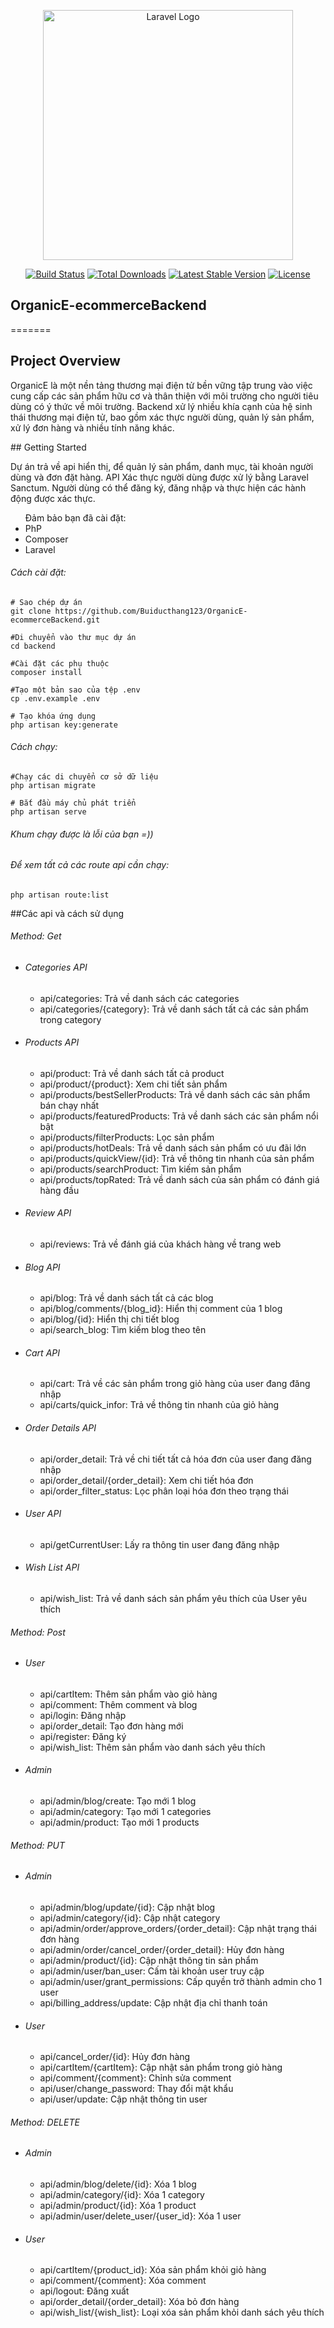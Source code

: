 <p align="center"><a href="https://laravel.com" target="_blank"><img src="https://raw.githubusercontent.com/laravel/art/master/logo-lockup/5%20SVG/2%20CMYK/1%20Full%20Color/laravel-logolockup-cmyk-red.svg" width="400" alt="Laravel Logo"></a></p>

<p align="center">
<a href="https://github.com/laravel/framework/actions"><img src="https://github.com/laravel/framework/workflows/tests/badge.svg" alt="Build Status"></a>
<a href="https://packagist.org/packages/laravel/framework"><img src="https://img.shields.io/packagist/dt/laravel/framework" alt="Total Downloads"></a>
<a href="https://packagist.org/packages/laravel/framework"><img src="https://img.shields.io/packagist/v/laravel/framework" alt="Latest Stable Version"></a>
<a href="https://packagist.org/packages/laravel/framework"><img src="https://img.shields.io/packagist/l/laravel/framework" alt="License"></a>
</p>

## OrganicE-ecommerceBackend
=======
## Project Overview
<p>OrganicE là một nền tảng thương mại điện tử bền vững tập trung vào việc cung cấp các sản phẩm hữu cơ và thân thiện với môi trường cho người tiêu dùng có ý thức về môi trường. Backend xử lý nhiều khía cạnh của hệ sinh thái thương mại điện tử, bao gồm xác thực người dùng, quản lý sản phẩm, xử lý đơn hàng và nhiều tính năng khác.</p>
## Getting Started
<p>Dự án trả về api hiển thị, để quản lý sản phẩm, danh mục, tài khoản người dùng và đơn đặt hàng. API Xác thực người dùng được xử lý bằng Laravel Sanctum. Người dùng có thể đăng ký, đăng nhập và thực hiện các hành động được xác thực.</p>
<ul>Đảm bảo bạn đã cài đặt:
    <li>PhP</li>
    <li>Composer</li>
    <li>Laravel</li>
</ul>
<h6>Cách cài đặt:</h6>

    # Sao chép dự án
    git clone https://github.com/Buiducthang123/OrganicE-ecommerceBackend.git
    
    #Di chuyển vào thư mục dự án
    cd backend
    
    #Cài đặt các phụ thuộc
    composer install
    
    #Tạo một bản sao của tệp .env
    cp .env.example .env
    
    # Tạo khóa ứng dụng
    php artisan key:generate
<h6>Cách chạy:</h6>

    #Chạy các di chuyển cơ sở dữ liệu
    php artisan migrate

    # Bắt đầu máy chủ phát triển
    php artisan serve
<h6>Khum chạy được là lỗi của bạn =))</h6>
<h6>Để xem tất cả các route api cần chạy: </h6>

    php artisan route:list
##Các api và cách sử dụng
<h6>Method: Get</h6>
    <ul>
        <li><h6>Categories API</h6></li>
            <ul>
                <li>api/categories: Trả về danh sách các categories</li>
                <li>api/categories/{category}: Trả về danh sách tất cả các sản phẩm trong category</li>
            </ul>
        <li><h6>Products API</h6></li>
            <ul>
                <li>api/product: Trả về danh sách tất cả product</li>
                <li>api/product/{product}: Xem chi tiết sản phẩm</li>
                <li>api/products/bestSellerProducts: Trả về danh sách các sản phẩm bán chạy nhất</li>
                <li>api/products/featuredProducts: Trả về danh sách các sản phẩm nổi bật</li>
                <li>api/products/filterProducts: Lọc sản phẩm</li>
                <li>api/products/hotDeals: Trả về danh sách sản phẩm có ưu đãi lớn</li>
                <li>api/products/quickView/{id}: Trả về thông tin nhanh của sản phẩm</li>
                <li>api/products/searchProduct: Tìm kiếm sản phẩm</li>
                <li>api/products/topRated: Trả về danh sách của sản phẩm có đánh giá hàng đầu</li>
            </ul>
        <li><h6>Review API</h6></li>
            <ul>
                <li>api/reviews: Trả về đánh giá của khách hàng về trang web</li>
            </ul>
        <li><h6>Blog API</h6></li>
            <ul>
                <li>api/blog: Trả về danh sách tất cả các blog </li>
                <li>api/blog/comments/{blog_id}: Hiển thị comment của 1 blog </li>
                <li>api/blog/{id}: Hiển thị chi tiết blog</li>
                <li>api/search_blog: Tìm kiếm blog theo tên</li>
            </ul>
        <li><h6>Cart API</h6></li>
            <ul>
                <li>api/cart: Trả về các sản phẩm trong giỏ hàng của user đang đăng nhập</li>
                <li>api/carts/quick_infor: Trả về thông tin nhanh của giỏ hàng</li>
            </ul>
        <li><h6>Order Details API</h6></li>
            <ul>
                <li>api/order_detail: Trả về chi tiết tất cả hóa đơn của user đang đăng nhập</li>
                <li>api/order_detail/{order_detail}: Xem chi tiết hóa đơn</li>
                <li>api/order_filter_status: Lọc phân loại hóa đơn theo trạng thái</li>
            </ul>
        <li><h6>User API</h6></li>
            <ul>
                <li>api/getCurrentUser: Lấy ra thông tin user đang đăng nhập</li>
            </ul>
        <li><h6>Wish List API</h6></li>
            <ul>
                <li>api/wish_list: Trả về danh sách sản phẩm yêu thích của User yêu thích</li>
            </ul>
    </ul>

<h6>Method: Post</h6>
    <ul>
        <li><h6>User</h6></li>
        <ul>
            <li>api/cartItem: Thêm sản phẩm vào giỏ hàng</li>
            <li>api/comment: Thêm comment và blog</li>
            <li>api/login: Đăng nhập</li>
            <li>api/order_detail: Tạo đơn hàng mới</li>
            <li>api/register: Đăng ký</li>
            <li>api/wish_list: Thêm sản phẩm vào danh sách yêu thích</li>
        </ul>
        <li><h6>Admin</h6></li>
        <ul>
            <li>api/admin/blog/create: Tạo mới 1 blog</li>
            <li>api/admin/category: Tạo mới 1 categories</li>
            <li>api/admin/product: Tạo mới 1 products</li>
        </ul>
    </ul>
<h6>Method: PUT</h6>
    <ul>
        <li><h6>Admin</h6></li>
            <ul>
                <li>api/admin/blog/update/{id}: Cập nhật blog</li>
                <li>api/admin/category/{id}: Cập nhật category</li>
                <li>api/admin/order/approve_orders/{order_detail}: Cập nhật trạng thái đơn hàng</li>
                <li>api/admin/order/cancel_order/{order_detail}: Hủy đơn hàng</li>
                <li>api/admin/product/{id}: Cập nhật thông tin sản phẩm</li>
                <li>api/admin/user/ban_user: Cấm tài khoản user truy cập</li>
                <li>api/admin/user/grant_permissions: Cấp quyền trở thành admin cho 1 user</li>
                <li>api/billing_address/update: Cập nhật địa chỉ thanh toán</li>
            </ul>
        <li><h6>User</h6></li>
            <ul>
                <li>api/cancel_order/{id}: Hủy đơn hàng</li>
                <li>api/cartItem/{cartItem}: Cập nhật sản phẩm trong giỏ hàng</li>
                <li>api/comment/{comment}: Chỉnh sửa comment</li>
                <li>api/user/change_password: Thay đổi mật khẩu</li>
                <li>api/user/update: Cập nhật thông tin user</li>
            </ul>
    </ul>
<h6>Method: DELETE</h6>
    <ul>
        <li><h6>Admin</h6></li>
            <ul>
                <li>api/admin/blog/delete/{id}: Xóa 1 blog</li>
                <li>api/admin/category/{id}: Xóa 1 category</li>
                <li>api/admin/product/{id}: Xóa 1 product</li>
                <li>api/admin/user/delete_user/{user_id}: Xóa 1 user</li>
            </ul>
        <li><h6>User</h6></li>
            <ul>
                <li>api/cartItem/{product_id}: Xóa sản phẩm khỏi giỏ hàng</li>
                <li>api/comment/{comment}: Xóa comment</li>
                <li>api/logout: Đăng xuất</li>
                <li>api/order_detail/{order_detail}: Xóa bỏ đơn hàng</li>
                <li>api/wish_list/{wish_list}: Loại xóa sản phẩm khỏi danh sách yêu thích</li>
            </ul>
    </ul>

